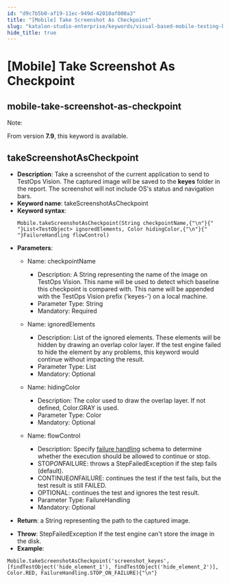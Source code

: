 ```yaml
---
id: "d9c7b5b0-af19-11ec-949d-42010af000a3"
title: "[Mobile] Take Screenshot As Checkpoint"
slug: "katalon-studio-enterprise/keywords/visual-based-mobile-testing-keywords/mobile-take-screenshot-as-checkpoint"
hide_title: true
---
```


# <a id="id_0" class="anchor_top_offset"/><a id="ariaid-title1" class="anchor_top_offset"/>[Mobile] Take Screenshot As Checkpoint

  

## <a id="id_0__id" class="anchor_top_offset"/>mobile-take-screenshot-as-checkpoint

              
<div xmlns="http://www.w3.org/1999/xhtml" className="note note note_note"><span className="note__title">Note:</span> 
  <p className="p">From version <strong className="ph b">7.9</strong>, this keyword is
    available.</p>
</div>
      
  

## <a id="id_0__id_1" class="anchor_top_offset"/>takeScreenshotAsCheckpoint

              
<ul xmlns="http://www.w3.org/1999/xhtml" className="ul">   <li className="li">     <strong className="ph b">Description</strong>: Take a screenshot of the current     application to send to TestOps Vision. The captured image will be     saved to the <strong className="ph b">keyes</strong> folder in the report. The     screenshot will not include OS's status and navigation bars.</li>   <li className="li">     <strong className="ph b">Keyword name</strong>: takeScreenshotAsCheckpoint</li>   <li className="li">     <strong className="ph b">Keyword syntax</strong>:     <pre className="pre codeblock"><code>Mobile.takeScreenshotAsCheckpoint(String checkpointName,{"\n"}{"               "}List&lt;TestObject&gt; ignoredElements, Color hidingColor,{"\n"}{"               "}FailureHandling flowControl)</code></pre>   </li>   <li className="li">     <p className="p">       <strong className="ph b">Parameters</strong>:</p>     <ul className="ul">       <li className="li">         <p className="p">Name: checkpointName</p>         <ul className="ul">           <li className="li">Description: A String representing the name of the image on             TestOps Vision. This name will be used to detect which baseline             this checkpoint is compared with. This name will be appended with             the TestOps Vision prefix ('keyes-') on a local machine.</li>           <li className="li">Parameter Type: String</li>           <li className="li">Mandatory: Required</li>         </ul>       </li>       <li className="li">         <p className="p">Name: ignoredElements</p>         <ul className="ul">           <li className="li">Description: List of the ignored elements. These elements will             be hidden by drawing an overlap color layer. If the test engine             failed to hide the element by any problems, this keyword would             continue without impacting the result.</li>           <li className="li">Parameter Type: List           </li>           <li className="li">Mandatory: Optional</li>         </ul>       </li>       <li className="li">         <p className="p">Name: hidingColor</p>         <ul className="ul">           <li className="li">Description: The color used to draw the overlap layer. If not             defined, Color.GRAY is used.</li>           <li className="li">Parameter Type: Color</li>           <li className="li">Mandatory: Optional</li>         </ul>       </li>       <li className="li">         <p className="p">Name: flowControl</p>         <ul className="ul">           <li className="li">Description: Specify <a className="xref j-external-link" href="http:///x/qAAM" target="_blank">failure handling</a>             schema to determine whether the execution should be allowed to             continue or stop.</li>           <li className="li">STOP<em className="ph i">ON</em>FAILURE: throws a StepFailedException if the             step fails (default).</li>           <li className="li">CONTINUE<em className="ph i">ON</em>FAILURE: continues the test if the test             fails, but the test result is still FAILED.</li>           <li className="li">OPTIONAL: continues the test and ignores the test result.</li>           <li className="li">Parameter Type: FailureHandling</li>           <li className="li">Mandatory: Optional</li>         </ul>       </li>     </ul>   </li>   <li className="li">     <p className="p">       <strong className="ph b">Return</strong>: a String representing the path to the       captured image.</p>   </li>   <li className="li">     <strong className="ph b">Throw</strong>: StepFailedException If the test engine     can't store the image in the disk.</li>   <li className="li">     <strong className="ph b">Example</strong>:</li> </ul> 
              
<pre xmlns="http://www.w3.org/1999/xhtml" className="pre codeblock"><code>Mobile.takeScreenshotAsCheckpoint('screenshot_keyes', [findTestObject('hide_element_1'), findTestObject('hide_element_2')], Color.RED, FailureHandling.STOP_ON_FAILURE){"\n"}</code></pre> 
            


